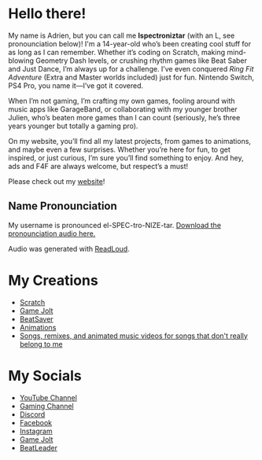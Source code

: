 # Hello there!
My name is Adrien, but you can call me **lspectroniztar** (with an L, see pronounciation below)! I'm a 14-year-old who’s been creating cool stuff for as long as I can remember. Whether it’s coding on Scratch, making mind-blowing Geometry Dash levels, or crushing rhythm games like Beat Saber and Just Dance, I’m always up for a challenge. I’ve even conquered *Ring Fit Adventure* (Extra and Master worlds included) just for fun. Nintendo Switch, PS4 Pro, you name it—I’ve got it covered.<p><p>When I’m not gaming, I’m crafting my own games, fooling around with music apps like GarageBand, or collaborating with my younger brother Julien, who’s beaten more games than I can count (seriously, he’s three years younger but totally a gaming pro).<p><p>On my website, you’ll find all my latest projects, from games to animations, and maybe even a few surprises. Whether you’re here for fun, to get inspired, or just curious, I’m sure you’ll find something to enjoy. And hey, ads and F4F are always welcome, but respect’s a must!

Please check out my [website](https://lspectroniztar.github.io)!
## Name Pronounciation
My username is pronounced el-SPEC-tro-NIZE-tar. [Download the pronounciation audio here.](https://lspectroniztar.github.io/audio/pronounciation.mp3)<p>Audio was generated with [ReadLoud](readloud.net).
# My Creations
- [Scratch](https://scratch.mit.edu/users/LSPECTRONIZTAR/projects)
- [Game Jolt](https://gamejolt.com/@LSPECTRONIZTAR/games)
- [BeatSaver](https://beatsaver.com/profile/4355792)
- [Animations](https://www.youtube.com/channel/UCLVMcNOWQlVsvBpsYjFEc9g)
- [Songs, remixes, and animated music videos for songs that don't really belong to me](https://www.youtube.com/channel/UCzuZes43dLEu8flHG0WDCYw)
# My Socials
- [YouTube Channel](https://www.youtube.com/channel/UCKDZOikPpVzvxlfoU30h6Eg)
- [Gaming Channel](https://www.youtube.com/channel/UCitEq7Ob7FiHeepMAhXfR6A)
- [Discord](https://discord.gg/qPDr5G3Qcn)
- [Facebook](https://www.facebook.com/lspectroniztar/)
- [Instagram](https://www.instagram.com/lspectroniztar/)
- [Game Jolt](https://gamejolt.com/@LSPECTRONIZTAR)
- [BeatLeader](https://beatleader.xyz/u/287321)
